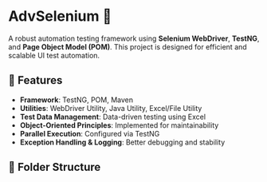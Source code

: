 # AdvSelenium 🚀  
A robust automation testing framework using **Selenium WebDriver**, **TestNG**, and **Page Object Model (POM)**. This project is designed for efficient and scalable UI test automation.

## 📌 Features
- **Framework**: TestNG, POM, Maven  
- **Utilities**: WebDriver Utility, Java Utility, Excel/File Utility  
- **Test Data Management**: Data-driven testing using Excel  
- **Object-Oriented Principles**: Implemented for maintainability  
- **Parallel Execution**: Configured via TestNG  
- **Exception Handling & Logging**: Better debugging and stability  

## 📂 Folder Structure
